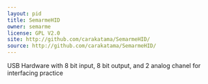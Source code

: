 ```yaml
---
layout: pid
title: SemarmeHID
owner: semarme
license: GPL V2.0
site: http://github.com/carakatama/SemarmeHID/
source: http://github.com/carakatama/SemarmeHID/
---
```

USB Hardware with 8 bit input, 8 bit output, and 2 analog chanel for interfacing practice
